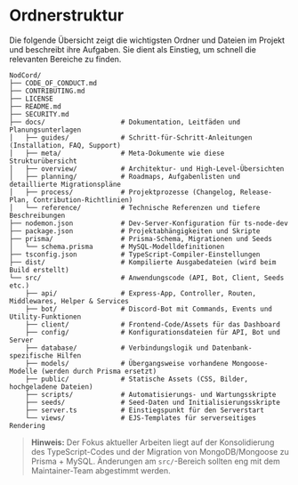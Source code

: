 # Ordnerstruktur

Die folgende Übersicht zeigt die wichtigsten Ordner und Dateien im Projekt und beschreibt ihre Aufgaben. Sie dient als Einstieg, um schnell die relevanten Bereiche zu finden.

```text
NodCord/
├── CODE_OF_CONDUCT.md
├── CONTRIBUTING.md
├── LICENSE
├── README.md
├── SECURITY.md
├── docs/                   # Dokumentation, Leitfäden und Planungsunterlagen
│   ├── guides/             # Schritt-für-Schritt-Anleitungen (Installation, FAQ, Support)
│   ├── meta/               # Meta-Dokumente wie diese Strukturübersicht
│   ├── overview/           # Architektur- und High-Level-Übersichten
│   ├── planning/           # Roadmaps, Aufgabenlisten und detaillierte Migrationspläne
│   ├── process/            # Projektprozesse (Changelog, Release-Plan, Contribution-Richtlinien)
│   └── reference/          # Technische Referenzen und tiefere Beschreibungen
├── nodemon.json            # Dev-Server-Konfiguration für ts-node-dev
├── package.json            # Projektabhängigkeiten und Skripte
├── prisma/                 # Prisma-Schema, Migrationen und Seeds
│   └── schema.prisma       # MySQL-Modelldefinitionen
├── tsconfig.json           # TypeScript-Compiler-Einstellungen
├── dist/                   # Kompilierte Ausgabedateien (wird beim Build erstellt)
└── src/                    # Anwendungscode (API, Bot, Client, Seeds etc.)
    ├── api/                # Express-App, Controller, Routen, Middlewares, Helper & Services
    ├── bot/                # Discord-Bot mit Commands, Events und Utility-Funktionen
    ├── client/             # Frontend-Code/Assets für das Dashboard
    ├── config/             # Konfigurationsdateien für API, Bot und Server
    ├── database/           # Verbindungslogik und Datenbank-spezifische Hilfen
    ├── models/             # Übergangsweise vorhandene Mongoose-Modelle (werden durch Prisma ersetzt)
    ├── public/             # Statische Assets (CSS, Bilder, hochgeladene Dateien)
    ├── scripts/            # Automatisierungs- und Wartungsskripte
    ├── seeds/              # Seed-Daten und Initialisierungsskripte
    ├── server.ts           # Einstiegspunkt für den Serverstart
    └── views/              # EJS-Templates für serverseitiges Rendering
```

> **Hinweis:** Der Fokus aktueller Arbeiten liegt auf der Konsolidierung des TypeScript-Codes und der Migration von MongoDB/Mongoose zu Prisma + MySQL. Änderungen am `src/`-Bereich sollten eng mit dem Maintainer-Team abgestimmt werden.
